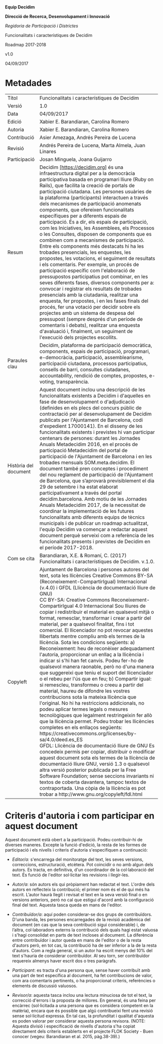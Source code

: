 **Equip Decidim**

**Direcció de Recerca, Desenvolupament i Innovació**

*Regidoria de Participació i Districtes*

Funcionalitats i característiques de Decidim

Roadmap 2017-2018

v1.0

04/09/2017


# Metadades

<table>
  <tr>
    <td>Títol</td>
    <td>Funcionalitats i característiques de Decidim</td>
  </tr>
  <tr>
    <td>Versió</td>
    <td>1.0</td>
  </tr>
  <tr>
    <td>Data</td>
    <td>04/09/2017</td>
  </tr>
  <tr>
    <td>Edició</td>
    <td>Xabier E. Barandiaran, Carolina Romero</td>
  </tr>
  <tr>
    <td>Autoria</td>
    <td>Xabier E. Barandiaran, Carolina Romero</td>
  </tr>
  <tr>
    <td>Contribució</td>
    <td>Asier Amezaga, Andrés Pereira de Lucena</td>
  </tr>
  <tr>
    <td>Revisió</td>
    <td>Andrés Pereira de Lucena, Marta Almela, Juan Linares</td>
  </tr>
  <tr>
    <td>Participació</td>
    <td>Josan Minguela, Joana Guijarro</td>
  </tr>
  <tr>
    <td>Resum</td>
    <td>Decidim <a href="https://decidim.org">[https://decidim.org]</a> és una infraestructura digital per a la democràcia participativa basada en programari lliure (Ruby on Rails), que facilita la creació de portals de participació ciutadana. Les persones usuàries de la plataforma (participants) interactuen a través dels mecanismes de participació anomenats components, que ofereixen funcionalitats específiques per a diferents espais de participació. És a dir, els espais de participació, com les Iniciatives, les Assemblees, els Processos o les Consultes, disposen de components que es combinen com a mecanismes de participació. Entre els components més destacats hi ha les trobades presencials, les enquestes, les propostes, les votacions, el seguiment de resultats i els comentaris. Per exemple, un procés de participació específic com l'elaboració de pressupostos participatius pot combinar, en les seves diferents fases, diversos components per a: convocar i registrar els resultats de trobades presencials amb la ciutadania, realitzar una enquesta, fer propostes, i en les fases finals del procés, fer una votació per decidir sobre els projectes amb un sistema de despesa del pressupost (sempre després d'un període de comentaris i debats), realitzar una enquesta d'avaluació i, finalment, un seguiment de l'execució dels projectes escollits.</td>
  </tr>
  <tr>
    <td>Paraules clau</td>
    <td>Decidim, plataforma de participació democràtica, components, espais de participació, programari, e-democràcia, participació, assemblearisme, participació ciutadana, processos participatius, consells de barri, consultes ciutadanes, accountability, rendició de comptes, propostes, e-voting, transparència.</td>
  </tr>
  <tr>
    <td>Història del document</td>
    <td>Aquest document inclou una descripció de les funcionalitats existents a Decidim i d'aquelles en fase de desenvolupament o d'adjudicació (definides en els plecs del concurs públic de contractació per al desenvolupament de Decidim publicats per l'Ajuntament de Barcelona, codi d'expedient 17000141). En el disseny de les funcionalitats existents i previstes hi van participar centenars de persones: durant les Jornades Anuals Metadecidim 2016, en el procés de participació Metadecidim del portal de participació de l'Ajuntament de Barcelona i en les trobades mensuals SOM.meta.decidim. El document també pren conceptes i procediment del nou reglament de participació de l'Ajuntament de Barcelona, que s’aprovarà previsiblement el dia 29 de setembre i ha estat elaborat participativament a través del portal decidim.barcelona. Amb motiu de les Jornades Anuals Metadecidim 2017, de la necessitat de coordinar la implementació de les futures funcionalitats amb diferents equips de tècnics municipals i de publicar un roadmap actualitzat, l'equip Decidim va començar a redactar aquest document perquè serveixi com a referència de les funcionalitats presents i previstes de Decidim en el període 2017-2018.</td>
  </tr>
  <tr>
    <td>Com se cita</td>
    <td>Barandiaran, X.E. & Romaní, C. (2017) Funcionalitats i característiques de Decidim. v.1.0. </td>
  </tr>
  <tr>
    <td>Copyleft</td>
    <td>Ajuntament de Barcelona i persones autores del text, sota les llicències Creative Commons BY-SA (Reconeixement-CompartirIgual) Internacional (v.4.0) i GFDL (Llicència de documentació lliure de GNU)<br/>
CC BY-SA: Creative Commons Reconeixement-CompartirIgual 4.0 Internacional
Sou lliures de copiar i redistribuir el material en qualsevol mitjà o format, remesclar, transformar i crear a partir del material, per a qualsevol finalitat, fins i tot comercial. El llicenciador no pot revocar aquestes llibertats mentre compliu amb els termes de la llicència. Sota les condicions següents: a) Reconeixement: heu de reconèixer adequadament l'autoria, proporcionar un enllaç a la llicència i indicar si s'hi han fet canvis. Podeu fer-ho de qualsevol manera raonable, però no d'una manera que suggereixi que teniu el suport del llicenciador o el rebeu per l'ús que en feu; b) Compartir igual: si remescleu, transformeu o creeu a partir del material, haureu de difondre les vostres contribucions sota la mateixa llicència que l'original. No hi ha restriccions addicionals, no podeu aplicar termes legals o mesures tecnològiques que legalment restringeixin fer allò que la llicència permet. Podeu trobar les llicències completes en els enllaços següents: https://creativecommons.org/licenses/by-sa/4.0/deed.es_ES<br/>
GFDL: Llicència de documentació lliure de GNU
Es concedeix permís per copiar, distribuir o modificar aquest document sota els termes de la llicència de documentació lliure GNU, versió 1.3 o qualsevol altra versió posterior publicada per la Free Software Foundation; sense seccions invariants ni textos de coberta davantera, tampoc textos de contraportada. Una còpia de la llicència es pot trobar a http://www.gnu.org/copyleft/fdl.html
</td>
  </tr>
</table>


# Criteris d'autoria i com participar en aquest document

Aquest document està obert a la participació. Podeu contribuir-hi de diverses maneres. Excepte la funció d'edició, la resta de les formes de participació i els nivells i criteris d'autoria s'especifiquen a continuació:

* *Editor/a:* s'encarrega del monitoratge del text, les seves versions, correccions, estructuració, etcètera. Pot coincidir o no amb algun dels autors. Es tracta, en definitiva, d'un coordinador de la col·laboració del text. És funció de l'editor sol·licitar les revisions i llegir-les.

* *Autor/a*: són autors els qui pròpiament han redactat el text. L'ordre dels autors en reflecteix la contribució; el primer nom és el de qui més ha escrit. L’autor haurà llegit i revisat el text en la seva versió final o en versions anteriors, però no cal que estigui d'acord amb la configuració final del text. Aquesta tasca queda en mans de l'editor.

* *Contribuïdor/a*: aquí poden considerar-se dos grups de contribuïdors. D'una banda, les persones encarregades de la revisió acadèmica del document (en cas que la seva contribució sigui considerable) i, de l’altra, col·laboradors externs la contribució dels quals hagi estat valuosa i s'hagi consolidat en parts de text incloses al document. La diferència entre contribuïdor i autor queda en mans de l'editor o de la resta d'autors però, en tot cas, la contribució ha de ser inferior a la de la resta d'autors. Com a regla general, si un autor ha escrit menys del 10% del text s'hauria de considerar contribuïdor. Al seu torn, ser contribuïdor requereix almenys haver escrit dos o tres paràgrafs.

* *Participant*: es tracta d'una persona que, sense haver contribuït amb una part de text específica al document, ha fet contribucions de valor, com ara comentaris pertinents, o ha proporcionat criteris, referències o elements de discussió valuosos.

* *Revisor/a*: aquesta tasca inclou una lectura minuciosa de tot el text, la correcció d'errors i la proposta de millores. En general, és una feina per encàrrec (sol·licitada a una persona que es considera competent en la matèria), encara que és possible que algú contribueixi fent una revisió sense sol·licitud expressa. En tal cas, la profunditat i qualitat d'aquesta es poden valorar per considerar aquesta persona revisora. (NOTE: Aquesta divisió i especificació de nivells d'autoria s'ha copiat directament dels criteris establerts en el projecte FLOK Society - Buen conocer (vegeu: Barandiaran et al. 2015, pàg.38-39).)
